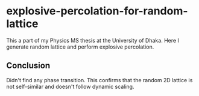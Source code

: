 # explosive-percolation-for-random-lattice
This a part of my Physics MS thesis at the University of Dhaka. Here I generate random lattice and perform explosive percolation.

## Conclusion
Didn't find any phase transition. This confirms that the random 2D lattice is not self-similar and doesn't follow dynamic scaling.
